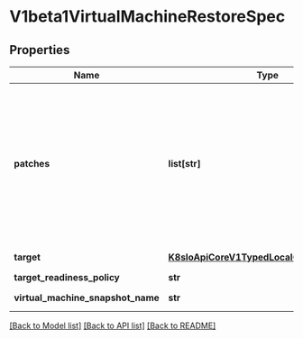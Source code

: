 # V1beta1VirtualMachineRestoreSpec

## Properties
Name | Type | Description | Notes
------------ | ------------- | ------------- | -------------
**patches** | **list[str]** | If the target for the restore does not exist, it will be created. Patches holds JSON patches that would be applied to the target manifest before it&#39;s created. Patches should fit the target&#39;s Kind.  Example for a patch: {\&quot;op\&quot;: \&quot;replace\&quot;, \&quot;path\&quot;: \&quot;/metadata/name\&quot;, \&quot;value\&quot;: \&quot;new-vm-name\&quot;} | [optional] 
**target** | [**K8sIoApiCoreV1TypedLocalObjectReference**](K8sIoApiCoreV1TypedLocalObjectReference.md) | initially only VirtualMachine type supported | 
**target_readiness_policy** | **str** |  | [optional] 
**virtual_machine_snapshot_name** | **str** |  | [default to '']

[[Back to Model list]](../README.md#documentation-for-models) [[Back to API list]](../README.md#documentation-for-api-endpoints) [[Back to README]](../README.md)


